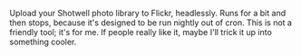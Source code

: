 Upload your Shotwell photo library to Flickr, headlessly. Runs for a bit and then stops, because it's designed to be run nightly out of cron. This is not a friendly tool; it's for me. If people really like it, maybe I'll trick it up into something cooler.
